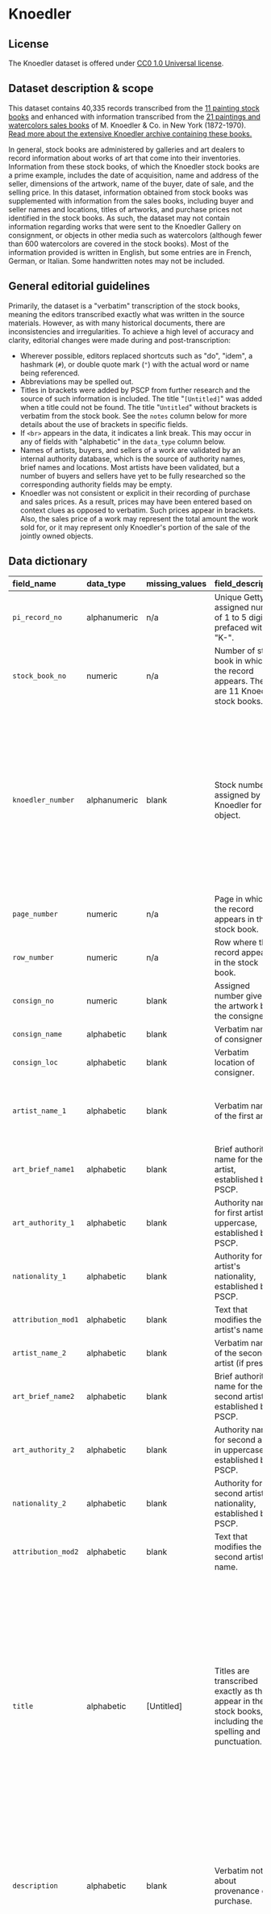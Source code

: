 # Knoedler

## License

The Knoedler dataset is offered under [CC0 1.0 Universal license](https://creativecommons.org/publicdomain/zero/1.0/).

## Dataset description & scope

This dataset contains 40,335 records transcribed from the [11 painting stock books](http://hdl.handle.net/10020/2012m54s1a) and enhanced with information transcribed from the [21 paintings and watercolors sales books](http://hdl.handle.net/10020/2012m54s2ny) of M. Knoedler & Co. in New York (1872-1970). 
[Read more about the extensive Knoedler archive containing these books.](http://www.getty.edu/research/special_collections/notable/knoedler.html)

In general, stock books are administered by galleries and art dealers to record information about works of art that come into their inventories. 
Information from these stock books, of which the Knoedler stock books are a prime example, includes the date of acquisition, name and address of the seller, dimensions of the artwork, name of the buyer, date of sale, and the selling price. 
In this dataset, information obtained from stock books was supplemented with information from the sales books, including buyer and seller names and locations, titles of artworks, and purchase prices not identified in the stock books. 
As such, the dataset may not contain information regarding works that were sent to the Knoedler Gallery on consignment, or objects in other media such as watercolors (although fewer than 600 watercolors are covered in the stock books). 
Most of the information provided is written in English, but some entries are in French, German, or Italian. Some handwritten notes may not be included. 

## General editorial guidelines

Primarily, the dataset is a "verbatim" transcription of the stock books, meaning the editors transcribed exactly what was written in the source materials. 
However, as with many historical documents, there are inconsistencies and irregularities. 
To achieve a high level of accuracy and clarity, editorial changes were made during and post-transcription:

- Wherever possible, editors replaced shortcuts such as "do", "idem", a hashmark (`#`), or double quote mark (`"`) with the actual word or name being referenced. 
- Abbreviations may be spelled out.
- Titles in brackets were added by PSCP from further research and the source of such information is included. The title "`[Untitled]`" was added when a title could not be found. The title "`Untitled`" without brackets is verbatim from the stock book. See the `notes` column below for more details about the use of brackets in specific fields. 
- If `<br>` appears in the data, it indicates a link break. This may occur in any of fields with "alphabetic" in the `data_type` column below.
- Names of artists, buyers, and sellers of a work are validated by an internal authority database, which is the source of authority names, brief names and locations. Most artists have been validated, but a number of buyers and sellers have yet to be fully researched so the corresponding authority fields may be empty.
- Knoedler was not consistent or explicit in their recording of purchase and sales prices. As a result, prices may have been entered based on context clues as opposed to verbatim. Such prices appear in brackets. Also, the sales price of a work may represent the total amount the work sold for, or it may represent only Knoedler's portion of the sale of the jointly owned objects. 

## Data dictionary

|field_name         |data_type    |missing_values   |field_description                                                                                                                                                                                        |field_example                                                                                                    |public_notes                                                                                                                                                                                                                                                                                                                                  |ratio_having_value |
|:------------------|:------------|:----------------|:--------------------------------------------------------------------------------------------------------------------------------------------------------------------------------------------------------|:----------------------------------------------------------------------------------------------------------------|:---------------------------------------------------------------------------------------------------------------------------------------------------------------------------------------------------------------------------------------------------------------------------------------------------------------------------------------------|:------------------|
|`pi_record_no`     |alphanumeric |n/a              |Unique Getty-assigned number of 1 to 5 digits prefaced with "K-".                                                                                                                                        |K-11523                                                                                                          |                                                                                                                                                                                                                                                                                                                                              |100.00%            |
|`stock_book_no`    |numeric      |n/a              |Number of stock book in which the record appears. There are 11 Knoedler stock books.                                                                                                                     |7                                                                                                                |See Knoedler stock books                                                                                                                                                                                                                                                                                                                      |100.00%            |
|`knoedler_number`  |alphanumeric |blank            |Stock number assigned by Knoedler for the object.                                                                                                                                                        |14625; A3623                                                                                                     |Some objects appear multiple times in the stock books (e.g., if they were inventoried multiple times without being sold) with the same stock number, and some stock numbers are re-used to represent different objects.                                                                                                                       |87.08%             |
|`page_number`      |numeric      |n/a              |Page in which the record appears in the stock book.                                                                                                                                                      |8                                                                                                                |                                                                                                                                                                                                                                                                                                                                              |100.00%            |
|`row_number`       |numeric      |n/a              |Row where the record appears in the stock book.                                                                                                                                                          |41                                                                                                               |                                                                                                                                                                                                                                                                                                                                              |100.00%            |
|`consign_no`       |numeric      |blank            |Assigned number given to the artwork by the consigner.                                                                                                                                                   |2948                                                                                                             |                                                                                                                                                                                                                                                                                                                                              |2.80%              |
|`consign_name`     |alphabetic   |blank            |Verbatim name of consigner.                                                                                                                                                                              |Fr. Reitlinger                                                                                                   |                                                                                                                                                                                                                                                                                                                                              |3.77%              |
|`consign_loc`      |alphabetic   |blank            |Verbatim location of consigner.                                                                                                                                                                          |Paris                                                                                                            |                                                                                                                                                                                                                                                                                                                                              |0.71%              |
|`artist_name_1`    |alphabetic   |blank            |Verbatim name of the first artist.                                                                                                                                                                       |Pissarro C.F.                                                                                                    |Shortcuts such as "do" or "idem" are replaced by the actual name referenced.                                                                                                                                                                                                                                                                  |99.68%             |
|`art_brief_name1`  |alphabetic   |blank            |Brief authority name for the first artist, established by PSCP.                                                                                                                                          |Pissarro, C.                                                                                                     |Format is usually last name followed by a comma and first initial.                                                                                                                                                                                                                                                                            |99.44%             |
|`art_authority_1`  |alphabetic   |blank            |Authority name for first artist, in uppercase, established by PSCP.                                                                                                                                                    |PISSARRO, CAMILLE                                                                                                |                                                                                                                                                                                                                                                                                                                                              |99.68%             |
|`nationality_1`    |alphabetic   |blank            |Authority for first artist's nationality, established by PSCP.                                                                                                                                           |French                                                                                                           |                                                                                                                                                                                                                                                                                                                                              |99.45%             |
|`attribution_mod1` |alphabetic   |blank            |Text that modifies the first artist's name.                                                                                                                                                              |Copy after                                                                                                       |                                                                                                                                                                                                                                                                                                                                              |0.52%              |
|`artist_name_2`    |alphabetic   |blank            |Verbatim name of the second artist (if present).                                                                                                                                                         |P. Longhi                                                                                                        |                                                                                                                                                                                                                                                                                                                                              |0.13%              |
|`art_brief_name2`  |alphabetic   |blank            |Brief authority name for the second artist, established by PSCP.                                                                                                                                         |Longhi, P.                                                                                                       |                                                                                                                                                                                                                                                                                                                                              |0.13%              |
|`art_authority_2`  |alphabetic   |blank            |Authority name for second artist, in uppercase, established by PSCP.                                                                                                                                                   |LONGHI, PIETRO                                                                                                   |                                                                                                                                                                                                                                                                                                                                              |0.13%              |
|`nationality_2`    |alphabetic   |blank            |Authority for second artist's nationality, established by PSCP.                                                                                                                                          |Italian                                                                                                          |                                                                                                                                                                                                                                                                                                                                              |0.13%              |
|`attribution_mod2` |alphabetic   |blank            |Text that modifies the second artist's name.                                                                                                                                                             |School of                                                                                                        |                                                                                                                                                                                                                                                                                                                                              |0.12%              |
|`title`            |alphabetic   |[Untitled]       |Titles are transcribed exactly as they appear in the stock books, including the spelling and punctuation.                                                                                                |                                                                                                                 |Where possible, abbreviations are spelled out and shortcuts such as "do" and "idem" are replaced by the actual title or term referenced. Titles in brackets were added by PSCP from further research. The title "[Untitled]" is added when a title could not be found. The title "Untitled" without brackets is verbatim from the stock book. |100.00%            |
|`description`      |alphabetic   |blank            |Verbatim notes about provenance or purchase.                                                                                                                                                             |["Peach blossoms" title info from Sales Book 3, 1874-1879, f.174]; presented by the artist to W.S. Thurber       |Supplemental information in brackets was added by PSCP from further research.                                                                                                                                                                                                                                                                 |18.39%             |
|`subject`          |alphabetic   |blank            |One or more terms from a small controlled vocabularly developed by PSCP to describe the subject of an object.                                                                                            |Marines; Interiors; Religious (figures)                                                                          |Terms are more granular than genre terms (see below). For example, an object titled "Madonna and Child" would be assigned the genre term "History" and the subject term "Religious (figures)". Multiple values are concatenated with semi-colons.                                                                                             |17.83%             |
|`genre`            |alphabetic   |[not identified] |One term from a small controlled vocabulary developed by PSCP to describe the category of composition of the object.                                                                                     |Abstract; History; Landscape; Portrait; Genre; Still Life                                                        |Categories are based on the hierarchy of genres established by the French Academy in the 17th century (see Examples). Abstract was added to accommodate 20th century objects.                                                                                                                                                                 |100.00%            |
|`object_type`      |alphabetic   |n/a              |One term describing the kind of object.                                                                                                                                                                  |Drawing; Painting; Sculpture; Watercolor                                                                         |Where possible, abbreviations are spelled out. The stock books primarily list paintings with some sculptures, drawings, and watercolors. Multiple values are concatenated with semi-colons.                                                                                                                                                   |100.00%            |
|`materials`        |alphabetic   |blank            |Text describing the materials of object.                                                                                                                                                                 |Bronze                                                                                                           |                                                                                                                                                                                                                                                                                                                                              |4.07%              |
|`dimensions`       |alphanumeric |blank            |Text describing the dimensions of the object.                                                                                                                                                            |60 1/2 X 40 3/4                                                                                                  |Dimensions for rectangular objects are given in this order: height, width, length. Other units may be used as appropriate for the artwork.                                                                                                                                                                                                    |39.24%             |
|`entry_date_year`  |numeric      |blank            |Year in which artwork entered the dealer's stock or year it was entered in the stock book. For completeness, the year of the entry has been added in brackets when it does not appear in the stock book. |1955                                                                                                             |The year an object was entered into the stock book may not be the same year it entered into the stock. The entry date may only refer to the date Knoedler inventoried the object (see main_heading).                                                                                                                                          |95.07%             |
|`entry_date_month` |numeric      |00               |Month of the year in which object entered the dealer's stock or was entered in the stock book.                                                                                                           |6                                                                                                                |The month an object was entered into the stock book may not be the same year it entered into stock. The entry date may only refer to the date Knoedler inventoried the object (see main_heading).                                                                                                                                             |94.92%             |
|`entry_date_day`   |numeric      |00               |Day of the month in which object entered the dealer's stock or was entered in the stock book.                                                                                                            |15                                                                                                               |The day an object was entered into the stock book may not be the same year it entered into stock. The entry date may only refer to the date Knoedler inventoried the object (see main_heading).                                                                                                                                               |94.92%             |
|`sale_date_year`   |numeric      |blank            |If sold, year in which transaction took place.                                                                                                                                                           |1905                                                                                                             |                                                                                                                                                                                                                                                                                                                                              |68.51%             |
|`sale_date_month`  |numeric      |00               |If sold, month in which transaction took place.                                                                                                                                                          |11                                                                                                               |                                                                                                                                                                                                                                                                                                                                              |68.51%             |
|`sale_date_day`    |numeric      |00               |If sold, day on which transaction took place.                                                                                                                                                            |30                                                                                                               |                                                                                                                                                                                                                                                                                                                                              |68.51%             |
|`purch_amount`     |numeric      |blank            |Total amount paid for the object by the dealer(s).                                                                                                                                                       |5000                                                                                                             |If an amount appears within brackets, it was deduced by an editor from contextual clues.                                                                                                                                                                                                                                                      |93.81%             |
|`purch_currency`   |alphabetic   |blank            |Currency with which the purchase was made.                                                                                                                                                               |dollars                                                                                                          |                                                                                                                                                                                                                                                                                                                                              |93.49%             |
|`purch_note`       |alphabetic   |blank            |Additional information about the purchase.                                                                                                                                                               |shared, for numbers 12078-12097; "our 1/3 share" is given                                                        |                                                                                                                                                                                                                                                                                                                                              |20.56%             |
|`knoedshare_amt`   |numeric      |blank            |Amount that Knoedler paid for the work.                                                                                                                                                                  |3000                                                                                                             |If an amount appears within brackets, it was deduced by an editor from context clues.                                                                                                                                                                                                                                                         |12.33%             |
|`knoedshare_curr`  |alphabetic   |blank            |Currency with which Knoedler's share of the purchase was made.                                                                                                                                           |dollars                                                                                                          |                                                                                                                                                                                                                                                                                                                                              |12.33%             |
|`knoedshare_note`  |alphabetic   |blank            |Additional information about Knoedler's purchase.                                                                                                                                                        |for numbers 14989 - 14990                                                                                        |If the price Knoedler paid was a share of a joint purchase or the price paid was for a share of multiple objects such information will appear here.                                                                                                                                                                                           |7.07%              |
|`price_amount`     |numeric      |blank            |Total amount paid for the object by the buyer.                                                                                                                                                           |1200                                                                                                             |                                                                                                                                                                                                                                                                                                                                              |65.38%             |
|`price_currency`   |alphabetic   |blank            |Currency with which the buyer made the purchase.                                                                                                                                                         |dollars                                                                                                          |                                                                                                                                                                                                                                                                                                                                              |63.81%             |
|`price_note`       |alphabetic   |blank            |Additional information about buyer's purchase.                                                                                                                                                           |for numbers 7659 - 7663                                                                                          |If the work was purchased by multiple buyers, or the price was paid for multiple objects, such information will appear here.                                                                                                                                                                                                                  |4.52%              |
|`seller_name_1`    |alphabetic   |blank            |Verbatim name of the first seller.                                                                                                                                                                       |Boussod Valadon Co                                                                                               |                                                                                                                                                                                                                                                                                                                                              |77.59%             |
|`seller_loc_1`     |alphabetic   |blank            |Verbatim location of the first seller.                                                                                                                                                                   |Paris                                                                                                            |                                                                                                                                                                                                                                                                                                                                              |30.16%             |
|`sell_auth_name_1` |alphabetic   |blank            |Authority name for first seller, established by PSCP.                                                                                                                                                    |Boussod, Valadon et Cie.                                                                                         |                                                                                                                                                                                                                                                                                                                                              |77.59%             |
|`sell_auth_loc_1`  |alphabetic   |blank            |Authority location for first seller, established by PSCP.                                                                                                                                                |Paris, France                                                                                                    |                                                                                                                                                                                                                                                                                                                                              |52.17%             |
|`seller_name_2`    |alphabetic   |blank            |Verbatim name of the second seller (if present)                                                                                                                                                          |M.K. & Co.                                                                                                       |                                                                                                                                                                                                                                                                                                                                              |0.03%              |
|`seller_loc_2`     |alphabetic   |blank            |Verbatim location for second seller.                                                                                                                                                                     |City                                                                                                             |                                                                                                                                                                                                                                                                                                                                              |0.00%              |
|`sell_auth_name_2` |alphabetic   |blank            |Authority name for second seller, established by PSCP.                                                                                                                                                   |M. Knoedler & Co.                                                                                                |                                                                                                                                                                                                                                                                                                                                              |0.03%              |
|`sell_auth_loc_2`  |alphabetic   |blank            |Authority location for second seller, established by PSCP.                                                                                                                                               |                                                                                                                 |                                                                                                                                                                                                                                                                                                                                              |0.03%              |
|`joint_owner_1`    |alphabetic   |blank            |Name and shares owned of first joint owner.                                                                                                                                                              |Agnew 1/2                                                                                                        |                                                                                                                                                                                                                                                                                                                                              |13.98%             |
|`joint_owner_2`    |alphabetic   |blank            |Name and shares owned of second joint owner.                                                                                                                                                             |Trotti 1/6                                                                                                       |                                                                                                                                                                                                                                                                                                                                              |0.69%              |
|`joint_owner_3`    |alphabetic   |blank            |Name and shares owned of third joint owner.                                                                                                                                                              |Colnaghi 1/6                                                                                                     |                                                                                                                                                                                                                                                                                                                                              |0.23%              |
|`joint_owner_4`    |alphabetic   |blank            |Name and shares owned of fourth joint owner.                                                                                                                                                             |MK & Co 1/6                                                                                                      |                                                                                                                                                                                                                                                                                                                                              |0.05%              |
|`transaction`      |alphabetic   |Unknown          |One term from a small controlled vocabulary developed by PSCP to describe the nature of the action described in the record.                                                                              |Cancelled, Disjointed, Exchanged, Lost, Presented, Removed, Returned, Sold, Transferred, Unknown, Unsold, Voided |Primary values are illustrated under Examples.                                                                                                                                                                                                                                                                                                |100.00%            |
|`buyer_name_1`     |alphabetic   |blank            |Verbatim name of first buyer.                                                                                                                                                                            |Ch.s Haseltine                                                                                                   |                                                                                                                                                                                                                                                                                                                                              |67.06%             |
|`buyer_loc_1`      |alphabetic   |blank            |Verbatim location of first buyer.                                                                                                                                                                        |Phila.                                                                                                           |                                                                                                                                                                                                                                                                                                                                              |41.67%             |
|`buy_auth_name_1`  |alphabetic   |blank            |Authority name for first buyer, established by PSCP.                                                                                                                                                     |Haseltine, Charles Field                                                                                         |                                                                                                                                                                                                                                                                                                                                              |66.87%             |
|`buy_auth_addr_1`  |alphabetic   |blank            |Authority location for first buyer, established by PSCP.                                                                                                                                                 |Philadelphia, PA, USA                                                                                            |                                                                                                                                                                                                                                                                                                                                              |66.65%             |
|`buyer_name_2`     |alphabetic   |blank            |Verbatim name of second buyer.                                                                                                                                                                           |H.y Field                                                                                                        |                                                                                                                                                                                                                                                                                                                                              |0.00%              |
|`buy_auth_name_2`  |alphabetic   |blank            |Authority name for second buyer, established by PSCP.                                                                                                                                                    |Field, Henry                                                                                                     |                                                                                                                                                                                                                                                                                                                                              |0.00%              |
|`verbatim_notes`   |alphabetic   |blank            |All notes and miscellaneous information from the stock book entry are combined into this field. May contain editorial notes added for clarification.                                                     |A. Willems shipped back p. Britannia; The title was changed in pencil from "Sheep" to "Cattle".                  |                                                                                                                                                                                                                                                                                                                                              |21.38%             |
|`main_heading`     |alphabetic   |blank            |Heading of stock book page on which the entry appears.                                                                                                                                                   |New York November 19 1906                                                                                        |Date from heading may appear in entry_date_year (see above) when a specific entry date is not supplied in the stock book entry.                                                                                                                                                                                                               |16.59%         |
|`sub_heading`      |alphabetic   |blank            |Sub-heading of stock book page on which the entry appears.                                                                                                                                               |Old Stock                                                                                                        |Multiple values are concatenated with semi-colons.                                                                                                                                                                                                                                                                                            |ML: need %         |